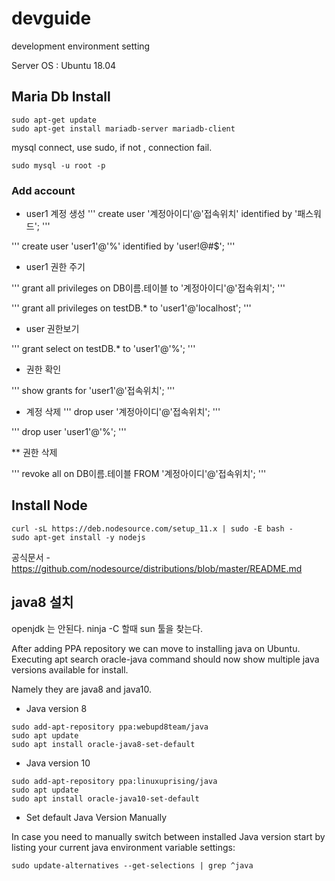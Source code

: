 # devguide
development environment setting

Server OS : Ubuntu 18.04

## Maria Db Install

```
sudo apt-get update
sudo apt-get install mariadb-server mariadb-client
```

mysql connect, use sudo, if not , connection fail.

```
sudo mysql -u root -p
```
### Add account

* user1 계정 생성
'''
create user '계정아이디'@'접속위치' identified by '패스워드';
'''

'''
create user 'user1'@'%' identified by 'user!@#$';
'''

* user1 권한 주기

'''
grant all privileges on DB이름.테이블 to '계정아이디'@'접속위치';
'''

'''
grant all privileges on testDB.* to 'user1'@'localhost';
'''

* user 권한보기

'''
grant select on testDB.* to 'user1'@'%';
'''

* 권한 확인

'''
show grants for 'user1'@'접속위치';
'''

* 계정 삭제
'''
drop user '계정아이디'@'접속위치';
'''

'''
drop user 'user1'@'%';
'''

** 권한 삭제

'''
revoke all on DB이름.테이블 FROM '계정아이디'@'접속위치';
'''

## Install Node

```
curl -sL https://deb.nodesource.com/setup_11.x | sudo -E bash -
sudo apt-get install -y nodejs
```



공식문서 - https://github.com/nodesource/distributions/blob/master/README.md

## java8 설치

openjdk 는 안된다. ninja -C 할때 sun 툴을 찾는다. 

After adding PPA repository we can move to installing java on Ubuntu. Executing apt search oracle-java command should now show multiple java versions available for install. 

Namely they are java8 and java10.


* Java version 8
```
sudo add-apt-repository ppa:webupd8team/java
sudo apt update
sudo apt install oracle-java8-set-default
```

* Java version 10
```
sudo add-apt-repository ppa:linuxuprising/java
sudo apt update
sudo apt install oracle-java10-set-default
```


* Set default Java Version Manually

In case you need to manually switch between installed Java version start by listing your current java environment variable settings:

```
sudo update-alternatives --get-selections | grep ^java
```



